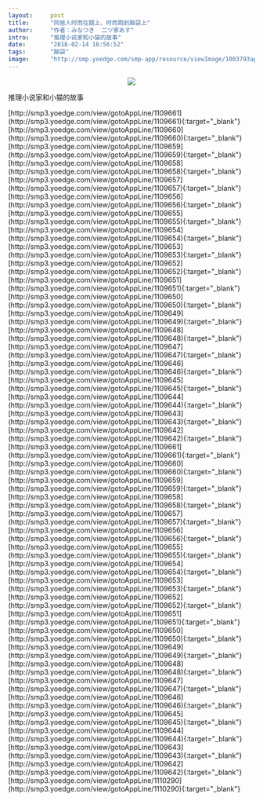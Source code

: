 ```yaml
---
layout:     post
title:      "同居人时而在腿上、时而跑到脑袋上"
author:     "作者：みなつき  二ツ家あす"
intro:      "推理小说家和小猫的故事"
date:       "2018-02-14 16:56:52"
tags:       "脑袋"
image:      "http://smp.yoedge.com/smp-app/resource/viewImage/1003793appline.png"
---
```

<div style="text-align: center">
<p><img src="http://smp.yoedge.com/smp-app/resource/viewImage/1003793appline.png"/></p>
</div>
<p class="post-meta">
<span>推理小说家和小猫的故事</span>
</p>
[http://smp3.yoedge.com/view/gotoAppLine/1109661](http://smp3.yoedge.com/view/gotoAppLine/1109661){:target="_blank"}
[http://smp3.yoedge.com/view/gotoAppLine/1109660](http://smp3.yoedge.com/view/gotoAppLine/1109660){:target="_blank"}
[http://smp3.yoedge.com/view/gotoAppLine/1109659](http://smp3.yoedge.com/view/gotoAppLine/1109659){:target="_blank"}
[http://smp3.yoedge.com/view/gotoAppLine/1109658](http://smp3.yoedge.com/view/gotoAppLine/1109658){:target="_blank"}
[http://smp3.yoedge.com/view/gotoAppLine/1109657](http://smp3.yoedge.com/view/gotoAppLine/1109657){:target="_blank"}
[http://smp3.yoedge.com/view/gotoAppLine/1109656](http://smp3.yoedge.com/view/gotoAppLine/1109656){:target="_blank"}
[http://smp3.yoedge.com/view/gotoAppLine/1109655](http://smp3.yoedge.com/view/gotoAppLine/1109655){:target="_blank"}
[http://smp3.yoedge.com/view/gotoAppLine/1109654](http://smp3.yoedge.com/view/gotoAppLine/1109654){:target="_blank"}
[http://smp3.yoedge.com/view/gotoAppLine/1109653](http://smp3.yoedge.com/view/gotoAppLine/1109653){:target="_blank"}
[http://smp3.yoedge.com/view/gotoAppLine/1109652](http://smp3.yoedge.com/view/gotoAppLine/1109652){:target="_blank"}
[http://smp3.yoedge.com/view/gotoAppLine/1109651](http://smp3.yoedge.com/view/gotoAppLine/1109651){:target="_blank"}
[http://smp3.yoedge.com/view/gotoAppLine/1109650](http://smp3.yoedge.com/view/gotoAppLine/1109650){:target="_blank"}
[http://smp3.yoedge.com/view/gotoAppLine/1109649](http://smp3.yoedge.com/view/gotoAppLine/1109649){:target="_blank"}
[http://smp3.yoedge.com/view/gotoAppLine/1109648](http://smp3.yoedge.com/view/gotoAppLine/1109648){:target="_blank"}
[http://smp3.yoedge.com/view/gotoAppLine/1109647](http://smp3.yoedge.com/view/gotoAppLine/1109647){:target="_blank"}
[http://smp3.yoedge.com/view/gotoAppLine/1109646](http://smp3.yoedge.com/view/gotoAppLine/1109646){:target="_blank"}
[http://smp3.yoedge.com/view/gotoAppLine/1109645](http://smp3.yoedge.com/view/gotoAppLine/1109645){:target="_blank"}
[http://smp3.yoedge.com/view/gotoAppLine/1109644](http://smp3.yoedge.com/view/gotoAppLine/1109644){:target="_blank"}
[http://smp3.yoedge.com/view/gotoAppLine/1109643](http://smp3.yoedge.com/view/gotoAppLine/1109643){:target="_blank"}
[http://smp3.yoedge.com/view/gotoAppLine/1109642](http://smp3.yoedge.com/view/gotoAppLine/1109642){:target="_blank"}
[http://smp3.yoedge.com/view/gotoAppLine/1109661](http://smp3.yoedge.com/view/gotoAppLine/1109661){:target="_blank"}
[http://smp3.yoedge.com/view/gotoAppLine/1109660](http://smp3.yoedge.com/view/gotoAppLine/1109660){:target="_blank"}
[http://smp3.yoedge.com/view/gotoAppLine/1109659](http://smp3.yoedge.com/view/gotoAppLine/1109659){:target="_blank"}
[http://smp3.yoedge.com/view/gotoAppLine/1109658](http://smp3.yoedge.com/view/gotoAppLine/1109658){:target="_blank"}
[http://smp3.yoedge.com/view/gotoAppLine/1109657](http://smp3.yoedge.com/view/gotoAppLine/1109657){:target="_blank"}
[http://smp3.yoedge.com/view/gotoAppLine/1109656](http://smp3.yoedge.com/view/gotoAppLine/1109656){:target="_blank"}
[http://smp3.yoedge.com/view/gotoAppLine/1109655](http://smp3.yoedge.com/view/gotoAppLine/1109655){:target="_blank"}
[http://smp3.yoedge.com/view/gotoAppLine/1109654](http://smp3.yoedge.com/view/gotoAppLine/1109654){:target="_blank"}
[http://smp3.yoedge.com/view/gotoAppLine/1109653](http://smp3.yoedge.com/view/gotoAppLine/1109653){:target="_blank"}
[http://smp3.yoedge.com/view/gotoAppLine/1109652](http://smp3.yoedge.com/view/gotoAppLine/1109652){:target="_blank"}
[http://smp3.yoedge.com/view/gotoAppLine/1109651](http://smp3.yoedge.com/view/gotoAppLine/1109651){:target="_blank"}
[http://smp3.yoedge.com/view/gotoAppLine/1109650](http://smp3.yoedge.com/view/gotoAppLine/1109650){:target="_blank"}
[http://smp3.yoedge.com/view/gotoAppLine/1109649](http://smp3.yoedge.com/view/gotoAppLine/1109649){:target="_blank"}
[http://smp3.yoedge.com/view/gotoAppLine/1109648](http://smp3.yoedge.com/view/gotoAppLine/1109648){:target="_blank"}
[http://smp3.yoedge.com/view/gotoAppLine/1109647](http://smp3.yoedge.com/view/gotoAppLine/1109647){:target="_blank"}
[http://smp3.yoedge.com/view/gotoAppLine/1109646](http://smp3.yoedge.com/view/gotoAppLine/1109646){:target="_blank"}
[http://smp3.yoedge.com/view/gotoAppLine/1109645](http://smp3.yoedge.com/view/gotoAppLine/1109645){:target="_blank"}
[http://smp3.yoedge.com/view/gotoAppLine/1109644](http://smp3.yoedge.com/view/gotoAppLine/1109644){:target="_blank"}
[http://smp3.yoedge.com/view/gotoAppLine/1109643](http://smp3.yoedge.com/view/gotoAppLine/1109643){:target="_blank"}
[http://smp3.yoedge.com/view/gotoAppLine/1109642](http://smp3.yoedge.com/view/gotoAppLine/1109642){:target="_blank"}
[http://smp3.yoedge.com/view/gotoAppLine/1110290](http://smp3.yoedge.com/view/gotoAppLine/1110290){:target="_blank"}



